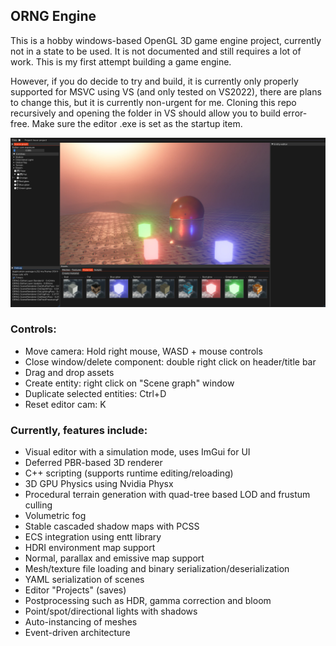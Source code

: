  ## ORNG Engine
 This is a hobby windows-based OpenGL 3D game engine project, currently not in a state to be used. It is not documented and still requires a lot of work. This is my first attempt building a game engine.

 However, if you do decide to try and build, it is currently only properly supported for MSVC using VS (and only tested on VS2022), there are plans to change this, but it is currently non-urgent for me. Cloning this repo recursively and opening the folder in VS should allow you to build error-free. Make sure the editor .exe is set as the startup item.

![Engine screenshot](ORNG_IMAGE.jpg)
 ### Controls:
 * Move camera: Hold right mouse, WASD + mouse controls
 * Close window/delete component: double right click on header/title bar
 * Drag and drop assets
 * Create entity: right click on "Scene graph" window
 * Duplicate selected entities: Ctrl+D
 * Reset editor cam: K
 


### Currently, features include:
* Visual editor with a simulation mode, uses ImGui for UI
* Deferred PBR-based 3D renderer
* C++ scripting (supports runtime editing/reloading)
* 3D GPU Physics using Nvidia Physx
* Procedural terrain generation with quad-tree based LOD and frustum culling
* Volumetric fog
* Stable cascaded shadow maps with PCSS
* ECS integration using entt library
* HDRI environment map support
* Normal, parallax and emissive map support
* Mesh/texture file loading and binary serialization/deserialization
* YAML serialization of scenes
* Editor "Projects" (saves)
* Postprocessing such as HDR, gamma correction and bloom
* Point/spot/directional lights with shadows
* Auto-instancing of meshes
* Event-driven architecture







